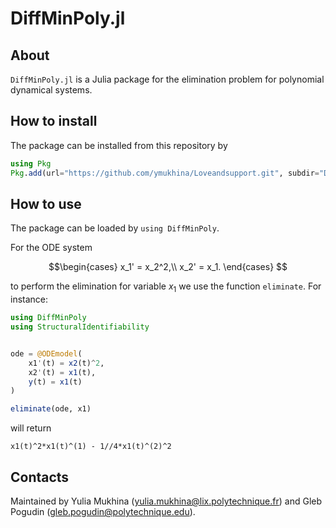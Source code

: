 # DiffMinPoly.jl


## About

`DiffMinPoly.jl` is a Julia package for the elimination problem for polynomial dynamical systems.

## How to install

The package can be installed from this repository by

```julia
using Pkg
Pkg.add(url="https://github.com/ymukhina/Loveandsupport.git", subdir="DiffMinPoly")
```

## How to use

The package can be loaded by `using DiffMinPoly`.

For the ODE system 
``` math 
\begin{cases} 
    x_1' = x_2^2,\\
    x_2' = x_1.
    \end{cases} 
```
to perform the elimination for variable $x_1$ we use the function `eliminate`. 
For instance:

```julia
using DiffMinPoly
using StructuralIdentifiability


ode = @ODEmodel(
    x1'(t) = x2(t)^2,
    x2'(t) = x1(t),
    y(t) = x1(t)
)

eliminate(ode, x1)
```
will return

```
x1(t)^2*x1(t)^(1) - 1//4*x1(t)^(2)^2
```



## Contacts

Maintained by Yulia Mukhina (yulia.mukhina@lix.polytechnique.fr) and Gleb Pogudin (gleb.pogudin@polytechnique.edu).
